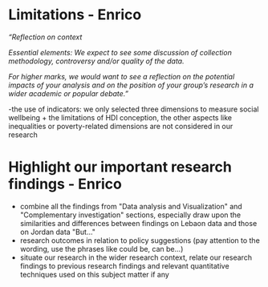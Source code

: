 # Limitations - Enrico

*“Reflection on context*

*Essential elements: We expect to see some discussion of collection methodology, controversy and/or quality of the data.*

*For higher marks, we would want to see a reflection on the potential impacts of your analysis and on the position of your group’s research in a wider academic or popular debate.”*

-the use of indicators: we only selected three dimensions to measure social wellbeing + the limitations of HDI conception, the other aspects like inequalities or poverty-related dimensions are not considered in our research

# Highlight our important research findings - Enrico
+ combine all the findings from "Data analysis and Visualization" and "Complementary investigation" sections, especially draw upon the similarities and differences between findings on Lebaon data and those on Jordan data
"But..."
+ research outcomes in relation to policy suggestions (pay attention to the wording, use the phrases like could be, can be...)
+ situate our research in the wider research context, relate our research findings to previous research findings and relevant quantitative techniques used on this subject matter if any


